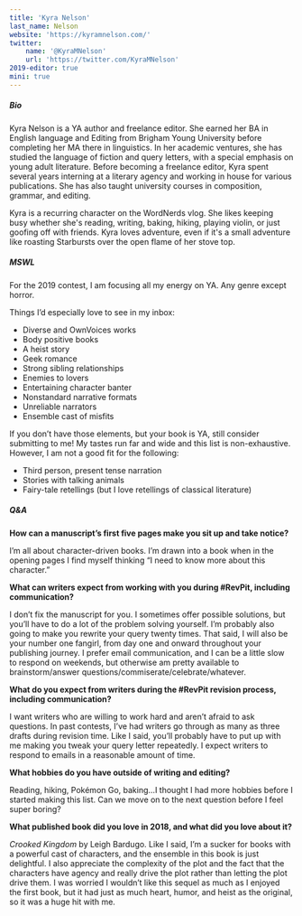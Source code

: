 ```yaml
---
title: 'Kyra Nelson'
last_name: Nelson
website: 'https://kyramnelson.com/'
twitter:
    name: '@KyraMNelson'
    url: 'https://twitter.com/KyraMNelson'
2019-editor: true
mini: true
---
```


##### Bio

Kyra Nelson is a YA author and freelance editor. She earned her BA in English language and Editing from Brigham Young University before completing her MA there in linguistics. In her academic ventures, she has studied the language of fiction and query letters, with a special emphasis on young adult literature. Before becoming a freelance editor, Kyra spent several years interning at a literary agency and working in house for various publications. She has also taught university courses in composition, grammar, and editing.

Kyra is a recurring character on the WordNerds vlog. She likes keeping busy whether she's reading, writing, baking, hiking, playing violin, or just goofing off with friends. Kyra loves adventure, even if it's a small adventure like roasting Starbursts over the open flame of her stove top.

##### MSWL

For the 2019 contest, I am focusing all my energy on YA. Any genre except horror.

Things I’d especially love to see in my inbox:
 * Diverse and OwnVoices works
 * Body positive books
 * A heist story
 * Geek romance
 * Strong sibling relationships
 * Enemies to lovers
 * Entertaining character banter
 * Nonstandard narrative formats
 * Unreliable narrators
 * Ensemble cast of misfits

If you don’t have those elements, but your book is YA, still consider submitting to me! My tastes run far and wide and this list is non-exhaustive. However, I am not a good fit for the following:

 * Third person, present tense narration
 * Stories with talking animals
 * Fairy-tale retellings (but I love retellings of classical literature)


##### Q&A

**How can a manuscript’s first five pages make you sit up and take notice?**

I’m all about character-driven books. I’m drawn into a book when in the opening pages I find myself thinking “I need to know more about this character.”

**What can writers expect from working with you during #RevPit, including communication?**

I don’t fix the manuscript for you. I sometimes offer possible solutions, but you’ll have to do a lot of the problem solving yourself. I’m probably also going to make you rewrite your query twenty times. That said, I will also be your number one fangirl, from day one and onward throughout your publishing journey. I prefer email communication, and I can be a little slow to respond on weekends, but otherwise am pretty available to brainstorm/answer questions/commiserate/celebrate/whatever.

**What do you expect from writers during the #RevPit revision process, including communication?**

I want writers who are willing to work hard and aren’t afraid to ask questions. In past contests, I’ve had writers go through as many as three drafts during revision time. Like I said, you’ll probably have to put up with me making you tweak your query letter repeatedly. I expect writers to respond to emails in a reasonable amount of time.

**What hobbies do you have outside of writing and editing?**

Reading, hiking, Pokémon Go, baking…I thought I had more hobbies before I started making this list. Can we move on to the next question before I feel super boring?

**What published book did you love in 2018, and what did you love about it?**

_Crooked Kingdom_ by Leigh Bardugo. Like I said, I’m a sucker for books with a powerful cast of characters, and the ensemble in this book is just delightful. I also appreciate the complexity of the plot and the fact that the characters have agency and really drive the plot rather than letting the plot drive them. I was worried I wouldn’t like this sequel as much as I enjoyed the first book, but it had just as much heart, humor, and heist as the original, so it was a huge hit with me.